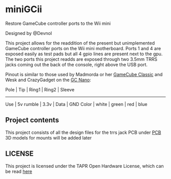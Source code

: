 # miniGCii
Restore GameCube controller ports to the Wii mini

Designed by @Devnol

This project allows for the readdition of the present but unimplemented GameCube controller ports on the Wii mini motherboard. Ports 1 and 4 are exposed easily as test pads but all 4 gpio lines are present next to the gpu.
The two ports this project readds are exposed through two 3.5mm TRRS jacks coming out the back of the console, right above the USB port.

Pinout is similar to those used by Madmorda or her [GameCube Classic](https://www.youtube.com/watch?v=_BxwS_uTKt4) and Wesk and CrazyGadget on the [GC Nano](https://bitbuilt.net/forums/index.php?threads/gc-nano-the-worlds-smallest-gamecube.5697/):

Pole | Tip | Ring1 | Ring2 | Sleeve
__________________________________
Use  | 5v rumble | 3.3v | Data | GND
Color | white | green | red | blue

## Project contents

This project consists of all the design files for the trrs jack PCB under [PCB](/PCB)
3D models for mounts will be added later

## LICENSE

This project is licensed under the TAPR Open Hardware License, which can be read [here](LICENSE.txt)
